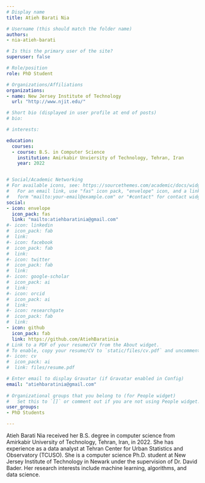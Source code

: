 ```yaml
---
# Display name
title: Atieh Barati Nia

# Username (this should match the folder name)
authors:
- nia-atieh-barati

# Is this the primary user of the site?
superuser: false

# Role/position
role: PhD Student

# Organizations/Affiliations
organizations:
- name: New Jersey Institute of Technology
  url: "http://www.njit.edu/"

# Short bio (displayed in user profile at end of posts)
# bio:

# interests:

education:
  courses:
  - course: B.S. in Computer Science
    institution: Amirkabir Unviersity of Technology, Tehran, Iran
    year: 2022


# Social/Academic Networking
# For available icons, see: https://sourcethemes.com/academic/docs/widgets/#icons
#   For an email link, use "fas" icon pack, "envelope" icon, and a link in the
#   form "mailto:your-email@example.com" or "#contact" for contact widget.
social:
- icon: envelope
  icon_pack: fas
  link: "mailto:atiehbaratinia@gmail.com"
#- icon: linkedin
#  icon_pack: fab
#  link: 
#- icon: facebook
#  icon_pack: fab
#  link: 
#- icon: twitter
#  icon_pack: fab
#  link: 
#- icon: google-scholar
#  icon_pack: ai
#  link: 
#- icon: orcid
#  icon_pack: ai
#  link: 
#- icon: researchgate
#  icon_pack: fab
#  link: 
- icon: github
  icon_pack: fab
  link: https://github.com/AtiehBaratinia
# Link to a PDF of your resume/CV from the About widget.
# To enable, copy your resume/CV to `static/files/cv.pdf` and uncomment the lines below.  
#- icon: cv
#  icon_pack: ai
#  link: files/resume.pdf

# Enter email to display Gravatar (if Gravatar enabled in Config)
email: "atiehbaratinia@gmail.com"
  
# Organizational groups that you belong to (for People widget)
#   Set this to `[]` or comment out if you are not using People widget.  
user_groups:
- PhD Students

---
```



Atieh Barati Nia received her B.S. degree in computer science from
Amirkabir University of Technology, Tehran, Iran, in 2022. She has
experience as a data analyst at Tehran Center for Urban Statistics and
Observatory (TCUSO).  She is a computer science Ph.D. student at New
Jersey Institute of Technology in Newark under the supervision of
Dr. David Bader. Her research interests include machine learning,
algorithms, and data science.
